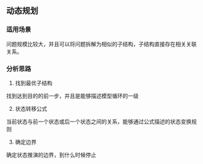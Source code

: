 ## 动态规划

### 适用场景

问题规模比较大，并且可以将问题拆解为相似的子结构，子结构直接存在相关关联关系。

### 分析思路

1. 找到最优子结构

找到达到目的的前一步，并且是能够描述模型循环的一级

2. 状态转移公式

当前状态与前一个状态或后一个状态之间的关系，能够通过公式描述的状态变换规则

3. 确定边界

确定状态推演的边界，到什么时候停止
